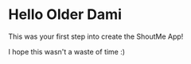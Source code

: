 # Hello Older Dami

This was your first step into create the ShoutMe App!

I hope this wasn't a waste of time :)

